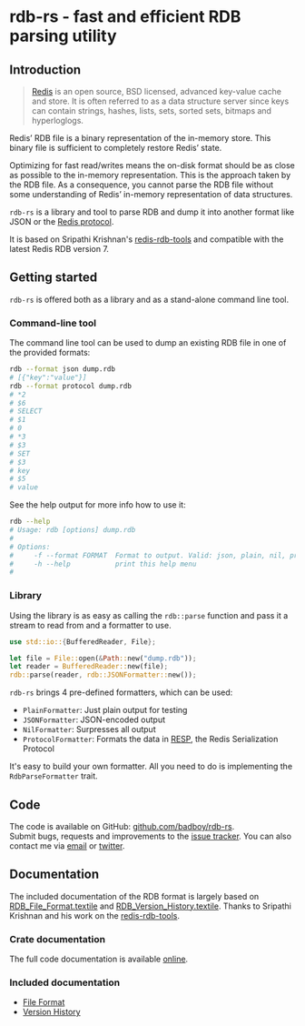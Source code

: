 # rdb-rs - fast and efficient RDB parsing utility

## Introduction

> [Redis](http://redis.io) is an open source, BSD licensed, advanced key-value cache and store. It is often referred to as a data structure server since keys can contain strings, hashes, lists, sets, sorted sets, bitmaps and hyperloglogs.

Redis’ RDB file is a binary representation of the in-memory store. This binary file is sufficient to completely restore Redis’ state.

Optimizing for fast read/writes means the on-disk format should be as close as possible to the in-memory representation. This is the approach taken by the RDB file. As a consequence, you cannot parse the RDB file without some understanding of Redis’ in-memory representation of data structures.

`rdb-rs` is a library and tool to parse RDB and dump it into another format like JSON or the [Redis protocol](http://redis.io/topics/protocol).

It is based on Sripathi Krishnan's [redis-rdb-tools](https://github.com/sripathikrishnan/redis-rdb-tools) and compatible with the latest Redis RDB version 7.

## Getting started

`rdb-rs` is offered both as a library and as a stand-alone command line tool.

### Command-line tool

The command line tool can be used to dump an existing RDB file in one of the provided formats:

```bash
rdb --format json dump.rdb
# [{"key":"value"}]
rdb --format protocol dump.rdb
# *2
# $6
# SELECT
# $1
# 0
# *3
# $3
# SET
# $3
# key
# $5
# value
```

See the help output for more info how to use it:

```bash
rdb --help
# Usage: rdb [options] dump.rdb
#
# Options:
#     -f --format FORMAT  Format to output. Valid: json, plain, nil, protocol
#     -h --help           print this help menu
#
```

### Library

Using the library is as easy as calling the `rdb::parse` function and pass it a stream to read from and a formatter to use.

```rust
use std::io::{BufferedReader, File};

let file = File::open(&Path::new("dump.rdb"));
let reader = BufferedReader::new(file);
rdb::parse(reader, rdb::JSONFormatter::new());
```

`rdb-rs` brings 4 pre-defined formatters, which can be used:

* `PlainFormatter`: Just plain output for testing
* `JSONFormatter`: JSON-encoded output
* `NilFormatter`: Surpresses all output
* `ProtocolFormatter`: Formats the data in [RESP](http://redis.io/topics/protocol), the Redis Serialization Protocol

It's easy to build your own formatter. All you need to do is implementing the `RdbParseFormatter` trait.

## Code

The code is available on GitHub: [github.com/badboy/rdb-rs](https://github.com/badboy/rdb-rs).  
Submit bugs, requests and improvements to the [issue tracker](https://github.com/badboy/rdb-rs/issues).
You can also contact me via [email](mailto:rdb-rs@fnordig.de) or [twitter](https://twitter.com/badboy_).

## Documentation

The included documentation of the RDB format is largely based on
[RDB_File_Format.textile](https://github.com/sripathikrishnan/redis-rdb-tools/blob/d39c8e5127daf3e109c0f0e101af8ed0e5400493/docs/RDB_File_Format.textile)
and
[RDB_Version_History.textile](https://github.com/sripathikrishnan/redis-rdb-tools/blob/d39c8e5127daf3e109c0f0e101af8ed0e5400493/docs/RDB_Version_History.textile).
Thanks to Sripathi Krishnan and his work on the [redis-rdb-tools](https://github.com/sripathikrishnan/redis-rdb-tools).

### Crate documentation

The full code documentation is available [online](http://rdb.fnordig.de/doc/rdb/).

### Included documentation

* [File Format](file_format.html)
* [Version History](version_history.html)
